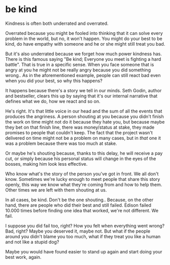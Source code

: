 
# be kind

Kindness is often both underrated and overrated.

Overrated because you might be fooled into thinking that it can solve every problem in the world, but no, it won't happen.
You might do your best to be kind, do have empathy with someone and he or she might still treat you bad.

But it's also underrated because we forget how much power kindness has.
There is this famous saying "Be kind; Everyone you meet is fighting a hard battle". That is true in a specific sense.
When you face someone that is angry at you he might not be really angry because you did something wrong..
As in the aforementioned example, people can still react bad even when you did your best, so why this happens?

It happens because there's a story we tell in our minds. Seth Godin, author and bestseller, clears this up by saying that it's our internal narrative that defines what we do, how we react and so on.

He's right. It's that little voice in our head and the sum of all the events that produces the angriness.
A person shouting at you because you didn't finish the work on time might not do it because they hate you, but because maybe they bet on that finish line, there was money/status at stake, they made promises to people that couldn't keep.
The fact that the project wasn't delivered on time might not be a problem on many cases, but in _that_ one it was a problem because there was too much at stake.

Or maybe he's shouting because, thanks to this delay, he will receive a pay cut, or simply because his personal status will change in the eyes of the bosses, making him look less effective.

Who know what's the story of the person you've got in front. We all don't know.
Sometimes we're lucky enough to meet people that share this story openly, this way we know what they're coming from and how to help them.
Other times we are left with them shouting at us.

In all cases, be kind. Don't be the one shouting..
Because, on the other hand, there are people who did their best and still failed.
Edison failed 10.000 times before finding one idea that worked, we're not different. We fail.

I suppose you did fail too, right? How you felt when everything went wrong? Bad, right? Maybe you deserved it, maybe not. But what if the people around you didn't blame you too much, what if they treat you like a human and not like a stupid dog?

Maybe you would have found easier to stand up again and start doing your best work, again.

